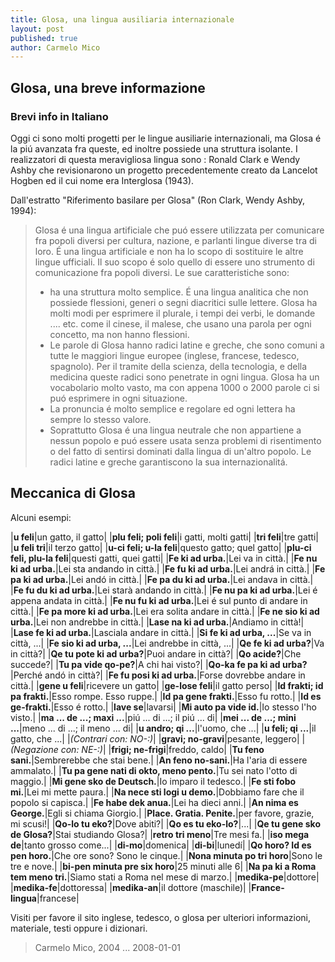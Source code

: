 ```yaml
---
title: Glosa, una lingua ausiliaria internazionale
layout: post
published: true
author: Carmelo Mico
---
```


## Glosa, una breve informazione 

### Brevi info in Italiano


Oggi ci sono molti progetti per le lingue ausiliarie internazionali, ma Glosa é la piú avanzata fra queste, ed inoltre possiede una struttura isolante. I realizzatori di questa meravigliosa lingua sono : Ronald Clark e Wendy Ashby che revisionarono un progetto precedentemente creato da Lancelot Hogben ed il cui nome era Interglosa (1943).

 

Dall'estratto "Riferimento basilare per Glosa" (Ron Clark, Wendy Ashby, 1994):

> Glosa é una lingua artificiale che puó essere utilizzata per comunicare fra popoli diversi per cultura, nazione, e parlanti lingue diverse tra di loro. É una lingua artificiale e non ha lo scopo di sostituire le altre lingue ufficiali. Il suo scopo é solo quello di essere uno strumento di comunicazione fra popoli diversi.
> Le sue caratteristiche sono:
> * ha una struttura molto semplice. É una lingua analitica che non possiede flessioni, generi o segni diacritici sulle lettere. Glosa ha molti modi per esprimere il plurale, i tempi dei verbi, le domande .... etc. come il cinese, il malese, che usano una parola per ogni concetto, ma non hanno flessioni.
> * Le parole di Glosa hanno radici latine e greche, che sono comuni a tutte le maggiori lingue europee (inglese, francese, tedesco, spagnolo). Per il tramite della scienza, della tecnologia, e della medicina queste radici sono penetrate in ogni lingua. Glosa ha un vocabolario molto vasto, ma con appena 1000 o 2000 parole ci si puó esprimere in ogni situazione.
> * La pronuncia é molto semplice e regolare ed ogni lettera ha sempre lo stesso valore.
> * Soprattutto Glosa é una lingua neutrale che non appartiene a nessun popolo e puó essere usata senza problemi di risentimento o del fatto di sentirsi dominati dalla lingua di un'altro popolo. Le radici latine e greche garantiscono la sua internazionalitá.


## Meccanica di Glosa

Alcuni esempi:

|**u feli**|un gatto, il gatto|
|**plu feli; poli feli**|i gatti, molti gatti|
|**tri feli**|tre gatti|
|**u feli tri**|il terzo gatto|
|**u-ci feli; u-la feli**|questo gatto; quel gatto|
|**plu-ci feli, plu-la feli**|questi gatti, quei gatti|
|**Fe ki ad urba.**|Lei va in città.|
|**Fe nu ki ad urba.**|Lei sta andando in città.|
|**Fe fu ki ad urba.**|Lei andrá in città.|
|**Fe pa ki ad urba.**|Lei andó in città.|
|**Fe pa du ki ad urba.**|Lei andava in città.|
|**Fe fu du ki ad urba.**|Lei starà andando in città.|
|**Fe nu pa ki ad urba.**|Lei é appena andata in città.|
|**Fe nu fu ki ad urba.**|Lei é sul punto di andare in città.|
|**Fe pa more ki ad urba.**|Lei era solita andare in città.|
|**Fe ne sio ki ad urba.**|Lei non andrebbe in città.|
|**Lase na ki ad urba.**|Andiamo in città!|
|**Lase fe ki ad urba.**|Lasciala andare in città.|
|**Si fe ki ad urba, ...**|Se va in città, ...|
|**Fe sio ki ad urba, ...**|Lei andrebbe in città, ...|
|**Qe fe ki ad urba?**|Va in città?|
|**Qe tu pote ki ad urba?**|Puoi andare in città?|
|**Qo acide?**|Che succede?|
|**Tu pa vide qo-pe?**|A chi hai visto?|
|**Qo-ka fe pa ki ad urba?**|Perché andó in città?|
|**Fe fu posi ki ad urba.**|Forse dovrebbe andare in città.|
|**gene u feli**|ricevere un gatto|
|**ge-lose feli**|il gatto perso|
|**Id frakti; id pa frakti.**|Esso rompe. Esso ruppe.|
|**Id pa gene frakti.**|Esso fu rotto.|
|**Id es ge-frakti.**|Esso é rotto.|
|**lave se**|lavarsi|
|**Mi auto pa vide id.**|Io stesso l'ho visto.|
|**ma ... de ...; maxi ...**|piú ... di ...; il piú ... di|
|**mei ... de ...; mini ...**|meno ... di ...; il meno ... di|
|**u andro; qi ...**|l'uomo, che ...|
|**u feli; qi ...**|il gatto, che ...|
|_(Contrari con: NO-:)_|
|**gravi; no-gravi**|pesante, leggero|
|_(Negazione con: NE-:)_|
|**frigi; ne-frigi**|freddo, caldo|
|**Tu feno sani.**|Sembrerebbe che stai bene.|
|**An feno no-sani.**|Ha l'aria di essere ammalato.|
|**Tu pa gene nati di okto, meno pento.**|Tu sei nato l'otto di maggio.|
|**Mi gene sko de Deutsch.**|Io imparo il tedesco.|
|**Fe sti fobo mi.**|Lei mi mette paura.|
|**Na nece sti logi u demo.**|Dobbiamo fare che il popolo si capisca.|
|**Fe habe dek anua.**|Lei ha dieci anni.|
|**An nima es George.**|Egli si chiama Giorgio.|
|**Place. Gratia. Penite.**|per favore, grazie, mi scusi!|
|**Qo-lo tu eko?**|Dove abiti?|
|**Qo es tu eko-lo?**|...|
|**Qe tu gene sko de Glosa?**|Stai studiando Glosa?|
|**retro tri meno**|Tre mesi fa.|
|**iso mega de**|tanto grosso come...|
|**di-mo**|domenica|
|**di-bi**|lunedí|
|**Qo horo? Id es pen horo.**|Che ore sono? Sono le cinque.|
|**Nona minuta po tri horo**|Sono le tre e nove.|
|**bi-pen minuta pre six horo**|25 minuti alle 6|
|**Na pa ki a Roma tem meno tri.**|Siamo stati a Roma nel mese di marzo.|
|**medika-pe**|dottore|
|**medika-fe**|dottoressa|
|**medika-an**|il dottore (maschile)|
|**France-lingua**|francese|


Visiti per favore il sito inglese, tedesco, o glosa per ulteriori informazioni, materiale, testi oppure i dizionari.

> Carmelo Mico, 2004 ... 2008-01-01
